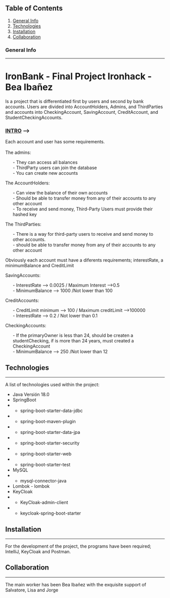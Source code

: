 ## Table of Contents
1. [General Info](#general-info)
2. [Technologies](#technologies)
3. [Installation](#installation)
4. [Collaboration](#collaboration)

### General Info
***

<h1 >IronBank - Final Project Ironhack - Bea Ibañez </h1>
<p>Is a project that is differentiated first by users and second by bank accounts. Users are divided into AccountHolders, Admins, and ThirdParties and accounts into CheckingAccount, SavingAccount, CreditAccount, and StudentCheckingAccounts.</p>

<h3><u>INTRO</u> --> </h3>

Each account and user has some requirements.<br><br>
The admins:
<ul>
<l1>- They can access all balances </l1><br>
<l1> - ThirdParty users can join the database </l1><br>
<l1> - You can create new accounts</l1><br>
</ul>

The AccountHolders:
<ul>
<l1>- Can  view the balance of their own accounts </l1><br>
<l1> - Should be able to transfer money from any of their accounts to any other account </l1><br>
<l1> - To receive and send money, Third-Party Users must provide their hashed key </l1><br>


</ul>
The ThirdParties:
<ul>
<l1>- There is a way for third-party users to receive and send money to other accounts. </l1><br>
<l1> -  should be able to transfer money from any of their accounts to any other account </l1><br>
</ul>

Obviously each account must have a diferents requirements; interestRate, a minimumBalance and CreditLimit

SavingAccounts:
<ul>
<l1>- InterestRate --> 0.0025 / Maximum Interest -->0.5 </l1><br>
<l1> - MinimumBalance --> 1000 /Not lower than 100 </l1><br>
</ul>

CreditAccounts:
<ul>
<l1>- CreditLimit minimum --> 100 / Maximum creditLimit -->100000 </l1><br>
<l1> -  InterestRate --> 0.2 / Not lower than 0.1  </l1><br>
</ul>

CheckingAccounts:
<ul>
<l1>- If the primaryOwner is less than 24, should be createn a studentChecking, if is more than 24 years, must created a CheckingAccount </l1><br>
<l1> - MinimumBalance --> 250 /Not lower than 12 </l1><br>
</ul>


## Technologies
***
A list of technologies used within the project:
* Java Versión 18.0
* SpringBoot
* * spring-boot-starter-data-jdbc
* * spring-boot-maven-plugin
* * spring-boot-starter-data-jpa
* * spring-boot-starter-security
* * spring-boot-starter-web
* * spring-boot-starter-test
* MySQL
* * mysql-connector-java
* Lombok - lombok
* KeyCloak
* * KeyCloak-admin-client
* * keycloak-spring-boot-starter



## Installation
***
For the development of the project, the programs have been required; IntelliJ, KeyCloak and Postman.


## Collaboration
***

The main worker has been Bea Ibañez with the exquisite support of Salvatore, Lisa and Jorge